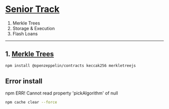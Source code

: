 # [Senior Track](https://www.learnweb3.io/tracks/senior)

1. Merkle Trees
2. Storage & Execution
3. Flash Loans

***
## 1. [Merkle Trees](https://www.learnweb3.io/tracks/senior/merkle-trees)

```sh
npm install @openzeppelin/contracts keccak256 merkletreejs
```

## Error install
npm ERR! Cannot read property 'pickAlgorithm' of null
```sh
npm cache clear --force
```

